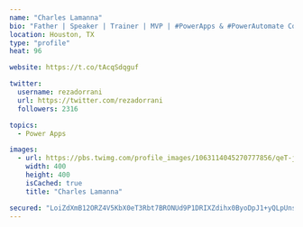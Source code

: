 ```yaml
---
name: "Charles Lamanna"
bio: "Father | Speaker | Trainer | MVP | #PowerApps & #PowerAutomate Community Super User | YouTuber Right-pointing triangle http://youtube.com/c/rezadorrani | Learn - Share - Clockwise rightwards and leftwards open circle arrows"
location: Houston, TX
type: "profile"
heat: 96

website: https://t.co/tAcqSdqguf

twitter:
  username: rezadorrani
  url: https://twitter.com/rezadorrani
  followers: 2316

topics:
  - Power Apps

images:
  - url: https://pbs.twimg.com/profile_images/1063114045270777856/qeT-jpWr_400x400.jpg
    width: 400
    height: 400
    isCached: true
    title: "Charles Lamanna"

secured: "LoiZdXmB12ORZ4V5KbX0eT3Rbt7BRONUd9P1DRIXZdihx0ByoDpJ1+yQLpUns4J80hsUSK+92yfwaidL8pdtChU7MO51UWsvutSUQoLIzewd+2dl/I1FjVfvQpcCVFbdRLHevgDPmfnryfPxjt6s/vDWNrxNE15DTqQ6ef5VZto1uKac/ejIZKrsDuQwZcM3CEnpmIEhuQS+0PDZ/02yjT2Iw0vKlDs0+kFzt6yg2j6ruSidvEP8346/j1f1mTJNv8LYY8oGtRCxf4+pGKpCuFP9pl3d54AkxJPnnW4IGNbP2KZ0WrA0LSFuUbvQz35MgUmAspJGMolTLAYFba5l2PqSLpw3IUtA7qoW6h9ePVXshGzGwhssTnHYOWV7JDDiHHhppYZYveLzq0tWdC2jfNKk/YSsoHa8rXTR5yy27Nw=;pIj+rP+eRRhLgZu0EmYkuQ=="
---
```


